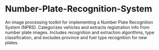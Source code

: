 # Number-Plate-Recognition-System
An image processing toolkit for implementing a Number Plate Recognition System (NPRS). Categorizes vehicles and extracts registration info from number plate images. Includes recognition and extraction algorithms, type classification, and excludes province and fuel type recognition for new plates.
